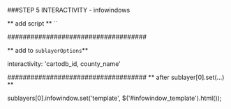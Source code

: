 ###STEP 5 INTERACTIVITY - infowindows

** add script **
`<script type="infowindow/html" id="infowindow_template">
  <div class="cartodb-popup">
    <a href="#close" class="cartodb-popup-close-button close">x</a>
     <div class="cartodb-popup-content-wrapper">
       <div class="cartodb-popup-header">
         <img style="width: 100%" src="http://cartodb.com/assets/logos/logos_full_cartodb_light-5ef5e4ff558f4f8d178ab2c8faa231c1.png"></src>
       </div>
       <div class="cartodb-popup-content">
         <!-- content.data contains the field info -->
         <h4>County: </h4>
         <p></p>
       </div>
     </div>
     <div class="cartodb-popup-tip-container"></div>
  </div>
</script>`

####################################

** add to `sublayerOptions`**

interactivity: 'cartodb_id, county_name'

####################################
** after sublayer[0].set(...) **

sublayers[0].infowindow.set('template', $('#infowindow_template').html());